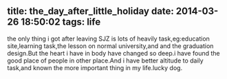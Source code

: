 title: the_day_after_little_holiday
date: 2014-03-26 18:50:02
tags: life
---

the only thing i got after leaving SJZ is lots of heavily task,eg:education site,learning task,the lesson on normal university,and and the graduation design.But the heart i have in body have changed so deep.i have found the good place of people in other place.And i have better altitude to daily task,and known the more important thing in my life.lucky dog.
